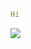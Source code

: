```yaml
Hi
```

  <img src="https://cdn.jsdelivr.net/gh/devicons/devicon@latest/icons/android/android-plain-wordmark.svg" />
  <h1><link rel="stylesheet" type='text/css' href="https://cdn.jsdelivr.net/gh/devicons/devicon@latest/devicon.min.css" /<H1>
                    
          
